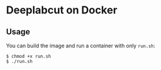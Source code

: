 # Deeplabcut on Docker

## Usage
You can build the image and run a container with only `run.sh`:
```
$ chmod +x run.sh
$ ./run.sh
```